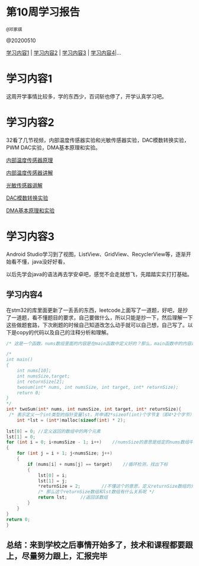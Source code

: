 #  第10周学习报告

`@邓家祺`

@20200510

[学习内容1](#1) | [学习内容2](#2) | [学习内容3](#3) | [学习内容4](#4)|...

# <a id='1'>学习内容1</a>

这周开学事情比较多，学的东西少，百词斩也停了，开学认真学习吧。

# <a id='2'>学习内容2</a>

32看了几节视频，内部温度传感器实验和光敏传感器实验，DAC模数转换实验，PWM DAC实验，DMA基本原理和实验。

[内部温度传感器原理]( https://www.docin.com/p-2125230866.html )

[内部温度传感器讲解]( https://blog.csdn.net/weixin_33860147/article/details/86036863 )

[光敏传感器讲解]( http://www.51hei.com/bbs/dpj-98645-1.html )

[DAC模数转换实验]( https://blog.csdn.net/qq_16255321/article/details/43115635 )

[DMA基本原理和实验]( https://blog.csdn.net/js_xj/article/details/5730120 )

# <a id='3'>学习内容3</a>

Android Studio学习到了视图，ListView、GridView、RecyclerView等，逐渐开始看不懂，java没好好看，

以后先学会java的语法再去学安卓吧，感觉不会走就想飞，先踏踏实实打打基础。

## <a id='4'>学习内容4</a> 

在stm32的库里面更新了一丢丢的东西，leetcode上面写了一道题，好吧，是抄了一道题，看不懂题目的要求，自己要做什么，所以只能是抄一下，然后理解一下这些做题套路，下次刷题的时候自己知道改怎么动手就可以自己想，自己写了。以下是copy的代码以及自己的注释分析和理解。

```C
/* 这是一个函数，nums数组里面的内容是在main函数中定义好的？那么，main函数中的内容是否该如此？ */

/*
int main()
{
	int nums[10];
	int numsSize,target;
	int returnSize[2];
	twosum(int* nums, int numsSize, int target, int* returnSize);
	return 0;
}
*/
int* twoSum(int* nums, int numsSize, int target, int* returnSize){
 /* 表示定义一个int类型的指针变量lst，并申请2*sizeof(int)个字节复（即4*2个字节）的存储空间 */
    int *lst = (int*)malloc(sizeof(int) * 2);
	    
lst[0] = 0;	//定义返回的数组中的两个元素
lst[1] = 0;
for (int i = 0; i<numsSize - 1; i++)	//numsSize的意思是给定的nums数组中的元素个数
{
	for (int j = i + 1; j<numsSize; j++)
	{
		if (nums[i] + nums[j] == target)	//循环检测，找出下标
		{
			lst[0] = i;
			lst[1] = j;
			*returnSize = 2;		//不懂这个的意思，定义returnSize数组的元素为2？
            /* 那么这个returnSize数组和lst数组有什么关系呢 */
			return lst;		//返回该数组
		}
	}
}
return 0;
}
```

## 总结：来到学校之后事情开始多了，技术和课程都要跟上，尽量努力跟上，汇报完毕







